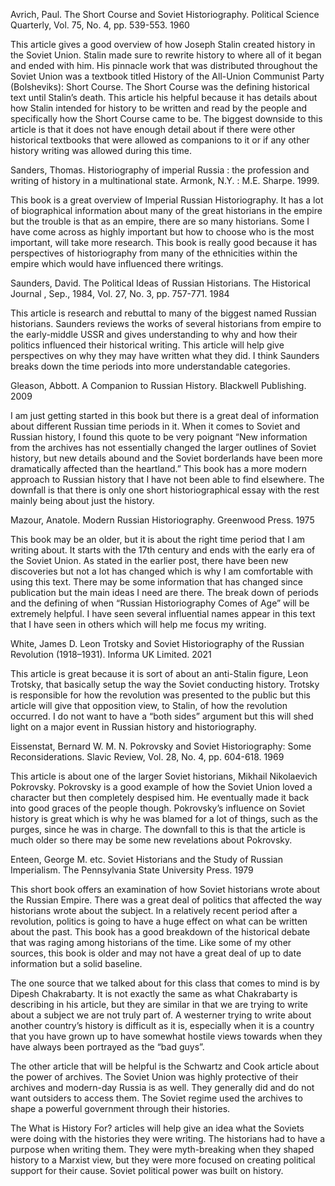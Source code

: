 Avrich, Paul. The Short Course and Soviet Historiography. Political Science Quarterly, Vol. 75, No. 4, pp. 539-553. 1960

This article gives a good overview of how Joseph Stalin created history in the Soviet Union. Stalin made sure to rewrite history to where all of it began and ended with him. His pinnacle work that was distributed throughout the Soviet Union was a textbook titled History of the All-Union Communist Party (Bolsheviks): Short Course. The Short Course was the defining historical text until Stalin’s death. This article his helpful because it has details about how Stalin intended for history to be written and read by the people and specifically how the Short Course came to be. The biggest downside to this article is that it does not have enough detail about if there were other historical textbooks that were allowed as companions to it or if any other history writing was allowed during this time.

Sanders, Thomas. Historiography of imperial Russia : the profession and writing of history in a multinational state. Armonk, N.Y. : M.E. Sharpe. 1999.

This book is a great overview of Imperial Russian Historiography. It has a lot of biographical information about many of the great historians in the empire but the trouble is that as an empire, there are so many historians. Some I have come across as highly important but how to choose who is the most important, will take more research. This book is really good because it has perspectives of historiography from many of the ethnicities within the empire which would have influenced there writings.

Saunders, David. The Political Ideas of Russian Historians. The Historical Journal , Sep., 1984, Vol. 27, No. 3, pp. 757-771. 1984

This article is research and rebuttal to many of the biggest named Russian historians. Saunders reviews the works of several historians from empire to the early-middle USSR and gives understanding to why and how their politics influenced their historical writing. This article will help give perspectives on why they may have written what they did. I think Saunders breaks down the time periods into more understandable categories. 

Gleason, Abbott. A Companion to Russian History. Blackwell Publishing. 2009

I am just getting started in this book but there is a great deal of information about different Russian time periods in it. When it comes to Soviet and Russian history, I found this quote to be very poignant “New information from the archives has not essentially changed the larger outlines of Soviet history, but new details abound and the Soviet borderlands have been more dramatically affected than the heartland.” This book has a more modern approach to Russian history that I have not been able to find elsewhere. The downfall is that there is only one short historiographical essay with the rest mainly being about just the history.

Mazour, Anatole.  Modern Russian Historiography.  Greenwood Press. 1975

This book may be an older, but it is about the right time period that I am writing about. It starts with the 17th century and ends with the early era of the Soviet Union. As stated in the earlier post, there have been new discoveries but not a lot has changed which is why I am comfortable with using this text. There may be some information that has changed since publication but the main ideas I need are there. The break down of periods and the defining of when “Russian Historiography Comes of Age” will be extremely helpful. I have seen several influential names appear in this text that I have seen in others which will help me focus my writing.

White, James D. Leon Trotsky and Soviet Historiography of the Russian Revolution (1918–1931). Informa UK Limited. 2021

This article is great because it is sort of about an anti-Stalin figure, Leon Trotsky, that basically setup the way the Soviet conducting history. Trotsky is responsible for how the revolution was presented to the public but this article will give that opposition view, to Stalin, of how the revolution occurred. I do not want to have a “both sides” argument but this will shed light on a major event in Russian history and historiography.

Eissenstat, Bernard W. M. N. Pokrovsky and Soviet Historiography: Some Reconsiderations. Slavic Review, Vol. 28, No. 4, pp. 604-618. 1969

This article is about one of the larger Soviet historians, Mikhail Nikolaevich Pokrovsky. Pokrovsky is a good example of how the Soviet Union loved a character but then completely despised him. He eventually made it back into good graces of the people though. Pokrovsky’s influence on Soviet history is great which is why he was blamed for a lot of things, such as the purges, since he was in charge. The downfall to this is that the article is much older so there may be some new revelations about Pokrovsky.

Enteen, George M. etc. Soviet Historians and the Study of Russian Imperialism. The Pennsylvania State University Press. 1979

This short book offers an examination of how Soviet historians wrote about the Russian Empire. There was a great deal of politics that affected the way historians wrote about the subject. In a relatively recent period after a revolution, politics is going to have a huge effect on what can be written about the past. This book has a good breakdown of the historical debate that was raging among historians of the time. Like some of my other sources, this book is older and may not have a great deal of up to date information but a solid baseline.



The one source that we talked about for this class that comes to mind is by Dipesh Chakrabarty. It is not exactly the same as what Chakrabarty is describing in his article, but they are similar in that we are trying to write about a subject we are not truly part of. A westerner trying to write about another country’s history is difficult as it is, especially when it is a country that you have grown up to have somewhat hostile views towards when they have always been portrayed as the “bad guys”.

The other article that will be helpful is the Schwartz and Cook article about the power of archives. The Soviet Union was highly protective of their archives and modern-day Russia is as well. They generally did and do not want outsiders to access them. The Soviet regime used the archives to shape a powerful government through their histories.

The What is History For? articles will help give an idea what the Soviets were doing with the histories they were writing. The historians had to have a purpose when writing them. They were myth-breaking when they shaped history to a Marxist view, but they were more focused on creating political support for their cause. Soviet political power was built on history.

